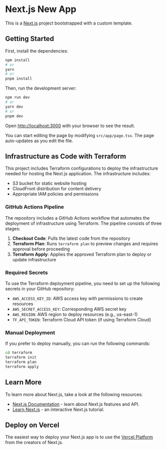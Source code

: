 # Next.js New App

This is a [Next.js](https://nextjs.org/) project bootstrapped with a custom template.

## Getting Started

First, install the dependencies:

```bash
npm install
# or
yarn
# or
pnpm install
```

Then, run the development server:

```bash
npm run dev
# or
yarn dev
# or
pnpm dev
```

Open [http://localhost:3000](http://localhost:3000) with your browser to see the result.

You can start editing the page by modifying `src/app/page.tsx`. The page auto-updates as you edit the file.

## Infrastructure as Code with Terraform

This project includes Terraform configurations to deploy the infrastructure needed for hosting the Next.js application. The infrastructure includes:

- S3 bucket for static website hosting
- CloudFront distribution for content delivery
- Appropriate IAM policies and permissions

### GitHub Actions Pipeline

The repository includes a GitHub Actions workflow that automates the deployment of infrastructure using Terraform. The pipeline consists of three stages:

1. **Checkout Code**: Pulls the latest code from the repository
2. **Terraform Plan**: Runs `terraform plan` to preview changes and requires approval before proceeding
3. **Terraform Apply**: Applies the approved Terraform plan to deploy or update infrastructure

### Required Secrets

To use the Terraform deployment pipeline, you need to set up the following secrets in your GitHub repository:

- `AWS_ACCESS_KEY_ID`: AWS access key with permissions to create resources
- `AWS_SECRET_ACCESS_KEY`: Corresponding AWS secret key
- `AWS_REGION`: AWS region to deploy resources (e.g., us-east-1)
- `TF_API_TOKEN`: Terraform Cloud API token (if using Terraform Cloud)

### Manual Deployment

If you prefer to deploy manually, you can run the following commands:

```bash
cd terraform
terraform init
terraform plan
terraform apply
```

## Learn More

To learn more about Next.js, take a look at the following resources:

- [Next.js Documentation](https://nextjs.org/docs) - learn about Next.js features and API.
- [Learn Next.js](https://nextjs.org/learn) - an interactive Next.js tutorial.

## Deploy on Vercel

The easiest way to deploy your Next.js app is to use the [Vercel Platform](https://vercel.com/new) from the creators of Next.js.